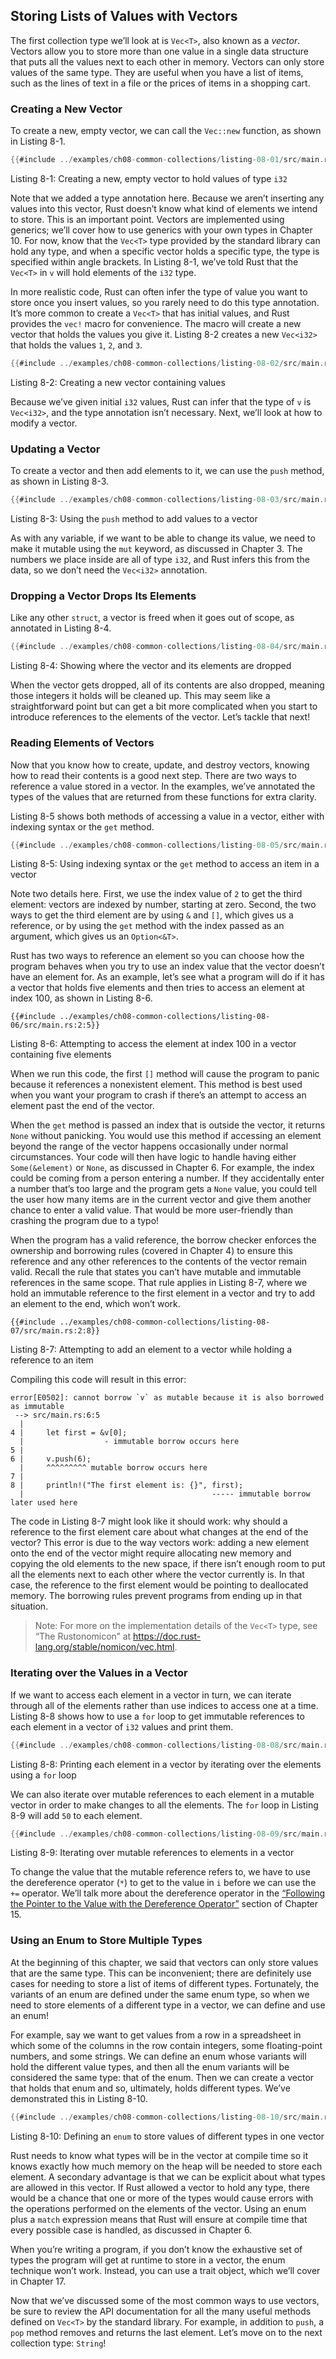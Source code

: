 ## Storing Lists of Values with Vectors

The first collection type we’ll look at is `Vec<T>`, also known as a *vector*.
Vectors allow you to store more than one value in a single data structure that
puts all the values next to each other in memory. Vectors can only store values
of the same type. They are useful when you have a list of items, such as the
lines of text in a file or the prices of items in a shopping cart.

### Creating a New Vector

To create a new, empty vector, we can call the `Vec::new` function, as shown in
Listing 8-1.

```rust
{{#include ../examples/ch08-common-collections/listing-08-01/src/main.rs:2}}
```

<span class="caption">Listing 8-1: Creating a new, empty vector to hold values
of type `i32`</span>

Note that we added a type annotation here. Because we aren’t inserting any
values into this vector, Rust doesn’t know what kind of elements we intend to
store. This is an important point. Vectors are implemented using generics;
we’ll cover how to use generics with your own types in Chapter 10. For now,
know that the `Vec<T>` type provided by the standard library can hold any type,
and when a specific vector holds a specific type, the type is specified within
angle brackets. In Listing 8-1, we’ve told Rust that the `Vec<T>` in `v` will
hold elements of the `i32` type.

In more realistic code, Rust can often infer the type of value you want to
store once you insert values, so you rarely need to do this type annotation.
It’s more common to create a `Vec<T>` that has initial values, and Rust
provides the `vec!` macro for convenience. The macro will create a new vector
that holds the values you give it. Listing 8-2 creates a new `Vec<i32>` that
holds the values `1`, `2`, and `3`.

```rust
{{#include ../examples/ch08-common-collections/listing-08-02/src/main.rs:2}}
```

<span class="caption">Listing 8-2: Creating a new vector containing
values</span>

Because we’ve given initial `i32` values, Rust can infer that the type of `v`
is `Vec<i32>`, and the type annotation isn’t necessary. Next, we’ll look at how
to modify a vector.

### Updating a Vector

To create a vector and then add elements to it, we can use the `push` method,
as shown in Listing 8-3.

```rust
{{#include ../examples/ch08-common-collections/listing-08-03/src/main.rs:2:7}}
```

<span class="caption">Listing 8-3: Using the `push` method to add values to a
vector</span>

As with any variable, if we want to be able to change its value, we need to
make it mutable using the `mut` keyword, as discussed in Chapter 3. The numbers
we place inside are all of type `i32`, and Rust infers this from the data, so
we don’t need the `Vec<i32>` annotation.

### Dropping a Vector Drops Its Elements

Like any other `struct`, a vector is freed when it goes out of scope, as
annotated in Listing 8-4.

```rust
{{#include ../examples/ch08-common-collections/listing-08-04/src/main.rs:2:7}}
```

<span class="caption">Listing 8-4: Showing where the vector and its elements
are dropped</span>

When the vector gets dropped, all of its contents are also dropped, meaning
those integers it holds will be cleaned up. This may seem like a
straightforward point but can get a bit more complicated when you start to
introduce references to the elements of the vector. Let’s tackle that next!

### Reading Elements of Vectors

Now that you know how to create, update, and destroy vectors, knowing how to
read their contents is a good next step. There are two ways to reference a
value stored in a vector. In the examples, we’ve annotated the types of the
values that are returned from these functions for extra clarity.

Listing 8-5 shows both methods of accessing a value in a vector, either with
indexing syntax or the `get` method.

```rust
{{#include ../examples/ch08-common-collections/listing-08-05/src/main.rs:2:10}}
```

<span class="caption">Listing 8-5: Using indexing syntax or the `get` method to
access an item in a vector</span>

Note two details here. First, we use the index value of `2` to get the third
element: vectors are indexed by number, starting at zero. Second, the two ways
to get the third element are by using `&` and `[]`, which gives us a reference,
or by using the `get` method with the index passed as an argument, which gives
us an `Option<&T>`.

Rust has two ways to reference an element so you can choose how the program
behaves when you try to use an index value that the vector doesn’t have an
element for. As an example, let’s see what a program will do if it has a vector
that holds five elements and then tries to access an element at index 100, as
shown in Listing 8-6.

```rust,should_panic,panics
{{#include ../examples/ch08-common-collections/listing-08-06/src/main.rs:2:5}}
```

<span class="caption">Listing 8-6: Attempting to access the element at index
100 in a vector containing five elements</span>

When we run this code, the first `[]` method will cause the program to panic
because it references a nonexistent element. This method is best used when you
want your program to crash if there’s an attempt to access an element past the
end of the vector.

When the `get` method is passed an index that is outside the vector, it returns
`None` without panicking. You would use this method if accessing an element
beyond the range of the vector happens occasionally under normal circumstances.
Your code will then have logic to handle having either `Some(&element)` or
`None`, as discussed in Chapter 6. For example, the index could be coming from
a person entering a number. If they accidentally enter a number that’s too
large and the program gets a `None` value, you could tell the user how many
items are in the current vector and give them another chance to enter a valid
value. That would be more user-friendly than crashing the program due to a typo!

When the program has a valid reference, the borrow checker enforces the
ownership and borrowing rules (covered in Chapter 4) to ensure this reference
and any other references to the contents of the vector remain valid. Recall the
rule that states you can’t have mutable and immutable references in the same
scope. That rule applies in Listing 8-7, where we hold an immutable reference to
the first element in a vector and try to add an element to the end, which won’t
work.

```rust,ignore,does_not_compile
{{#include ../examples/ch08-common-collections/listing-08-07/src/main.rs:2:8}}
```

<span class="caption">Listing 8-7: Attempting to add an element to a vector
while holding a reference to an item</span>

Compiling this code will result in this error:

```text
error[E0502]: cannot borrow `v` as mutable because it is also borrowed as immutable
 --> src/main.rs:6:5
  |
4 |     let first = &v[0];
  |                  - immutable borrow occurs here
5 |
6 |     v.push(6);
  |     ^^^^^^^^^ mutable borrow occurs here
7 |
8 |     println!("The first element is: {}", first);
  |                                          ----- immutable borrow later used here
```

The code in Listing 8-7 might look like it should work: why should a reference
to the first element care about what changes at the end of the vector? This
error is due to the way vectors work: adding a new element onto the end of the
vector might require allocating new memory and copying the old elements to the
new space, if there isn’t enough room to put all the elements next to each
other where the vector currently is. In that case, the reference to the first
element would be pointing to deallocated memory. The borrowing rules prevent
programs from ending up in that situation.

> Note: For more on the implementation details of the `Vec<T>` type, see “The
> Rustonomicon” at https://doc.rust-lang.org/stable/nomicon/vec.html.

### Iterating over the Values in a Vector

If we want to access each element in a vector in turn, we can iterate through
all of the elements rather than use indices to access one at a time. Listing
8-8 shows how to use a `for` loop to get immutable references to each element
in a vector of `i32` values and print them.

```rust
{{#include ../examples/ch08-common-collections/listing-08-08/src/main.rs:2:5}}
```

<span class="caption">Listing 8-8: Printing each element in a vector by
iterating over the elements using a `for` loop</span>

We can also iterate over mutable references to each element in a mutable vector
in order to make changes to all the elements. The `for` loop in Listing 8-9
will add `50` to each element.

```rust
{{#include ../examples/ch08-common-collections/listing-08-09/src/main.rs:2:5}}
```

<span class="caption">Listing 8-9: Iterating over mutable references to
elements in a vector</span>

To change the value that the mutable reference refers to, we have to use the
dereference operator (`*`) to get to the value in `i` before we can use the
`+=` operator. We’ll talk more about the dereference operator in the
[“Following the Pointer to the Value with the Dereference Operator”][deref]
section of Chapter 15.

### Using an Enum to Store Multiple Types

At the beginning of this chapter, we said that vectors can only store values
that are the same type. This can be inconvenient; there are definitely use
cases for needing to store a list of items of different types. Fortunately, the
variants of an enum are defined under the same enum type, so when we need to
store elements of a different type in a vector, we can define and use an enum!

For example, say we want to get values from a row in a spreadsheet in which
some of the columns in the row contain integers, some floating-point numbers,
and some strings. We can define an enum whose variants will hold the different
value types, and then all the enum variants will be considered the same type:
that of the enum. Then we can create a vector that holds that enum and so,
ultimately, holds different types. We’ve demonstrated this in Listing 8-10.

```rust
{{#include ../examples/ch08-common-collections/listing-08-10/src/main.rs:2:12}}
```

<span class="caption">Listing 8-10: Defining an `enum` to store values of
different types in one vector</span>

Rust needs to know what types will be in the vector at compile time so it knows
exactly how much memory on the heap will be needed to store each element. A
secondary advantage is that we can be explicit about what types are allowed in
this vector. If Rust allowed a vector to hold any type, there would be a chance
that one or more of the types would cause errors with the operations performed
on the elements of the vector. Using an enum plus a `match` expression means
that Rust will ensure at compile time that every possible case is handled, as
discussed in Chapter 6.

When you’re writing a program, if you don’t know the exhaustive set of types
the program will get at runtime to store in a vector, the enum technique won’t
work. Instead, you can use a trait object, which we’ll cover in Chapter 17.

Now that we’ve discussed some of the most common ways to use vectors, be sure
to review the API documentation for all the many useful methods defined on
`Vec<T>` by the standard library. For example, in addition to `push`, a `pop`
method removes and returns the last element. Let’s move on to the next
collection type: `String`!

[deref]: ch15-02-deref.html#following-the-pointer-to-the-value-with-the-dereference-operator
